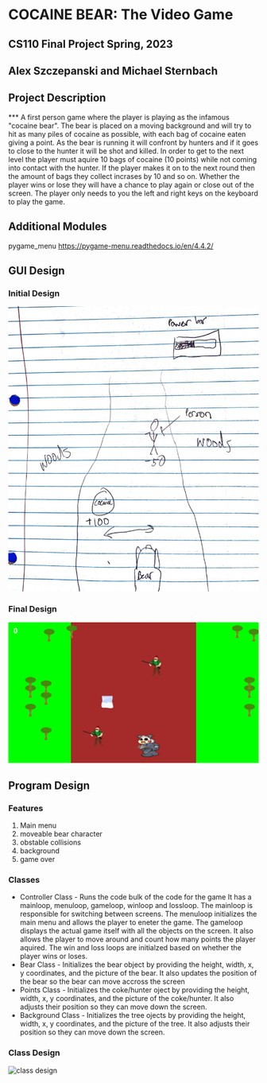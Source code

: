 
#  COCAINE BEAR: The Video Game 
## CS110 Final Project  Spring, 2023 

## Alex Szczepanski and Michael Sternbach 

## Project Description

***    A first person game where the player is playing as the infamous "cocaine bear". The bear is placed on a moving background and will try to hit as many piles of cocaine as possible, with each bag of cocaine eaten giving a point. As the bear is running it will confront by hunters and if it goes to close to the hunter it will be shot and killed. In order to get to the next level the player must aquire 10 bags of cocaine (10 points) while not coming into contact with the hunter. If the player makes it on to the next round then the amount of bags they collect incrases by 10 and so on. Whether the player wins or lose they will have a chance to play again or close out of the screen. The player only needs to you the left and right keys on the keyboard to play the game.

## Additional Modules
pygame_menu https://pygame-menu.readthedocs.io/en/4.4.2/ 

## GUI Design

### Initial Design
![initial gui](assets/ogdesign.png)

### Final Design
![final gui](assets/gamescreen.png)

## Program Design

### Features

1. Main menu
2. moveable bear character 
3. obstable collisions 
4. background 
5. game over

### Classes

- Controller Class - Runs the code bulk of the code for the game It has a mainloop, menuloop, gameloop, winloop and lossloop. The mainloop is responsible for switching between screens. The menuloop initializes the main menu and allows the player to eneter the game. The gameloop displays the actual game itself with all the objects on the screen. It also allows the player to move around and count how many points the player aquired. The win and loss loops are initialzed based on whether the player wins or loses.
- Bear Class - Initializes the bear object by providing the height, width, x, y coordinates, and the picture of the bear. It also updates the position of the bear so the bear can move accross the screen
- Points Class - Initializes the coke/hunter oject by providing the height, width, x, y coordinates, and the picture of the coke/hunter. It also adjusts their position so they can move down the screen. 
- Background Class - Initializes the tree ojects by providing the height, width, x, y coordinates, and the picture of the tree. It also adjusts their position so they can move down the screen. 

### Class Design
![class design](assets/classdiagram.png)
